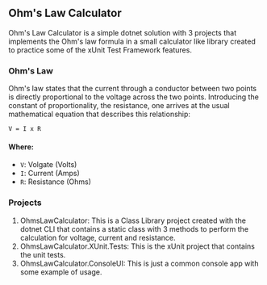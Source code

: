 ## Ohm's Law Calculator
Ohm's Law Calculator is a simple dotnet solution with 3 projects that implements the Ohm's law formula in a small calculator like library created to practice some of the xUnit Test Framework features.

### Ohm's Law
Ohm's law states that the current through a conductor between two points is directly proportional to the voltage across the two points. Introducing the constant of proportionality, the resistance, one arrives at the usual mathematical equation that describes this relationship:

`V = I x R`

#### Where:
- `V`: Volgate (Volts) 
- `I`: Current (Amps) 
- `R`: Resistance (Ohms)

### Projects
1. OhmsLawCalculator:
This is a Class Library project created with the dotnet CLI that contains a static class with 3 methods to perform the calculation for voltage, current and resistance.
1. OhmsLawCalculator.XUnit.Tests:
This is the xUnit project that contains the unit tests.
1. OhmsLawCalculator.ConsoleUI:
This is just a common console app with some example of usage.
